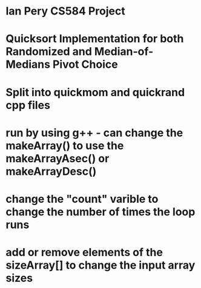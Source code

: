 # Ian Pery CS584 Project 
# Quicksort Implementation for both Randomized and Median-of-Medians Pivot Choice
# Split into quickmom and quickrand cpp files
#
# run by using g++ - can change the makeArray() to use the makeArrayAsec() or makeArrayDesc()
# change the "count" varible to change the number of times the loop runs
# add or remove elements of the sizeArray[] to change the input array sizes
